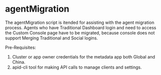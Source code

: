 # agentMigration
The agentMigration script is itended for assisting with the agent migration process. Agents who have Traditional Dashboard login and need to access the Custom Console page have to be migrated, because console does not support Merging Traditional and Social logins.

Pre-Requisites:
1. Cluster or app owner credentials for the metadata app both Global and China. 
2. apid-cli tool for making API calls to manage clients and settings.

